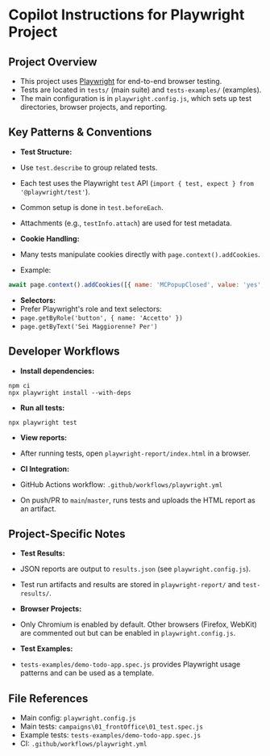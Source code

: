 # Copilot Instructions for Playwright Project

## Project Overview

- This project uses [Playwright](https://playwright.dev/) for end-to-end browser testing.
- Tests are located in `tests/` (main suite) and `tests-examples/` (examples).
- The main configuration is in `playwright.config.js`, which sets up test directories, browser projects, and reporting.

## Key Patterns & Conventions

- **Test Structure:**  
- Use `test.describe` to group related tests.
- Each test uses the Playwright `test` API (`import { test, expect } from '@playwright/test'`).
- Common setup is done in `test.beforeEach`.
- Attachments (e.g., `testInfo.attach`) are used for test metadata.

- **Cookie Handling:**  
- Many tests manipulate cookies directly with `page.context().addCookies`.
- Example:  
```js
await page.context().addCookies([{ name: 'MCPopupClosed', value: 'yes', domain: 'vapeinitaly.com', path: '/' }]);
```

- **Selectors:**  
- Prefer Playwright's role and text selectors:  
- `page.getByRole('button', { name: 'Accetto' })`
- `page.getByText('Sei Maggiorenne? Per')`

## Developer Workflows

- **Install dependencies:**  
```
npm ci
npx playwright install --with-deps
```

- **Run all tests:**  
```
npx playwright test
```

- **View reports:**  
- After running tests, open `playwright-report/index.html` in a browser.

- **CI Integration:**  
- GitHub Actions workflow: `.github/workflows/playwright.yml`
- On push/PR to `main`/`master`, runs tests and uploads the HTML report as an artifact.

## Project-Specific Notes

- **Test Results:**  
- JSON reports are output to `results.json` (see `playwright.config.js`).
- Test run artifacts and results are stored in `playwright-report/` and `test-results/`.

- **Browser Projects:**  
- Only Chromium is enabled by default. Other browsers (Firefox, WebKit) are commented out but can be enabled in `playwright.config.js`.

- **Test Examples:**  
- `tests-examples/demo-todo-app.spec.js` provides Playwright usage patterns and can be used as a template.

## File References

- Main config: `playwright.config.js`
- Main tests: `campaigns\01_frontOffice\01_test.spec.js`
- Example tests: `tests-examples/demo-todo-app.spec.js`
- CI: `.github/workflows/playwright.yml`

